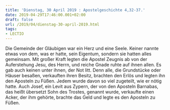 ```yaml
---
title: 'Dienstag, 30 April 2019 : Apostelgeschichte 4,32-37.'
date: 2019-04-29T17:46:00.001+02:00
draft: false
url: /2019/04/dienstag-30-april-2019.html
tags: 
- LECTIO
---
```


Die Gemeinde der Gläubigen war ein Herz und eine Seele. Keiner nannte etwas von dem, was er hatte, sein Eigentum, sondern sie hatten alles gemeinsam. Mit großer Kraft legten die Apostel Zeugnis ab von der Auferstehung Jesu, des Herrn, und reiche Gnade ruhte auf ihnen allen. Es gab auch keinen unter ihnen, der Not litt. Denn alle, die Grundstücke oder Häuser besaßen, verkauften ihren Besitz, brachten den Erlös und legten ihn den Aposteln zu Füßen. Jedem wurde davon so viel zugeteilt, wie er nötig hatte. Auch Josef, ein Levit aus Zypern, der von den Aposteln Barnabas, das heißt übersetzt Sohn des Trostes, genannt wurde, verkaufte einen Acker, der ihm gehörte, brachte das Geld und legte es den Aposteln zu Füßen.